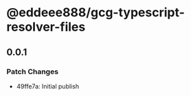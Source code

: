 # @eddeee888/gcg-typescript-resolver-files

## 0.0.1

### Patch Changes

- 49ffe7a: Initial publish
